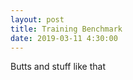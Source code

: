 ```yaml
---
layout: post
title: Training Benchmark
date: 2019-03-11 4:30:00
---
```




Butts and stuff like that
